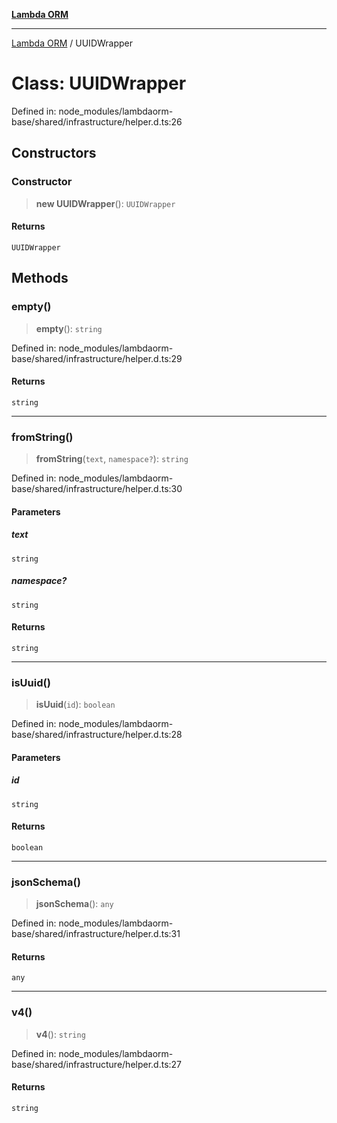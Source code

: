 [**Lambda ORM**](../README.md)

***

[Lambda ORM](../README.md) / UUIDWrapper

# Class: UUIDWrapper

Defined in: node\_modules/lambdaorm-base/shared/infrastructure/helper.d.ts:26

## Constructors

### Constructor

> **new UUIDWrapper**(): `UUIDWrapper`

#### Returns

`UUIDWrapper`

## Methods

### empty()

> **empty**(): `string`

Defined in: node\_modules/lambdaorm-base/shared/infrastructure/helper.d.ts:29

#### Returns

`string`

***

### fromString()

> **fromString**(`text`, `namespace?`): `string`

Defined in: node\_modules/lambdaorm-base/shared/infrastructure/helper.d.ts:30

#### Parameters

##### text

`string`

##### namespace?

`string`

#### Returns

`string`

***

### isUuid()

> **isUuid**(`id`): `boolean`

Defined in: node\_modules/lambdaorm-base/shared/infrastructure/helper.d.ts:28

#### Parameters

##### id

`string`

#### Returns

`boolean`

***

### jsonSchema()

> **jsonSchema**(): `any`

Defined in: node\_modules/lambdaorm-base/shared/infrastructure/helper.d.ts:31

#### Returns

`any`

***

### v4()

> **v4**(): `string`

Defined in: node\_modules/lambdaorm-base/shared/infrastructure/helper.d.ts:27

#### Returns

`string`
